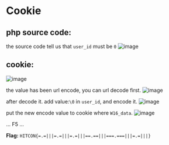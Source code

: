 # Cookie

## php source code:
the source code tell us that `user_id` must be `0` 
![image](https://user-images.githubusercontent.com/75651364/186179876-f73a20b9-5c41-485e-a1f6-d4f4057f915c.png)

## cookie:
![image](https://user-images.githubusercontent.com/75651364/186179678-fd68613c-fbd0-4942-a262-7b0164719787.png)

the value has been url encode, you can url decode first.
![image](https://user-images.githubusercontent.com/75651364/186179993-cd9d9344-5f78-44b8-832c-a2fa27ab692f.png)

after decode it. 
add value:`\0` in `user_id`, and encode it.
![image](https://user-images.githubusercontent.com/75651364/186180826-4eb744df-a134-44db-845f-0918964e3036.png)

put the new encode value to cookie where `W16_data`.
![image](https://user-images.githubusercontent.com/75651364/186181837-dd5ec6d8-9953-45ec-aff2-709086b42f1a.png)

...
F5
...

**Flag:**
`HITCON{=.=|||=.=|||=.=|||==.==|||===.===|||=.=|||}`
